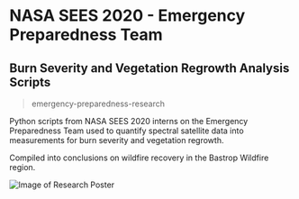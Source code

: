 # NASA SEES 2020 - Emergency Preparedness Team
## Burn Severity and Vegetation Regrowth Analysis Scripts
> emergency-preparedness-research

Python scripts from NASA SEES 2020 interns on the Emergency Preparedness Team used to quantify spectral satellite data into measurements for burn severity and vegetation regrowth. 

Compiled into conclusions on wildfire recovery in the Bastrop Wildfire region.

![Image of Research Poster](https://github.com/EthanMcFarlin/emergency-preparedness-research/blob/master/nasa-sees-poster.png)
